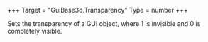 +++
Target = "GuiBase3d.Transparency"
Type = number
+++

Sets the transparency of a GUI object, where 1 is invisible and 0 is completely visible.